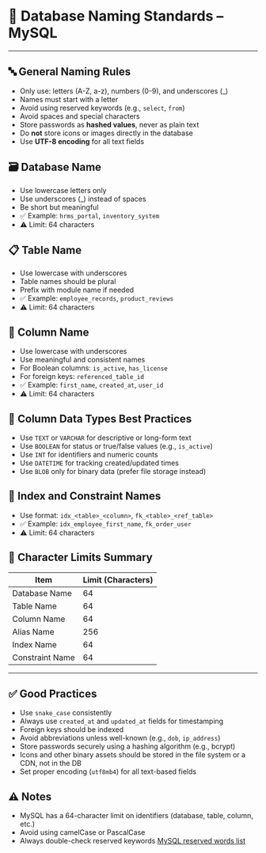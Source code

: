 # 📘 **Database Naming Standards – MySQL**

---

## 🔤 **General Naming Rules**
- Only use: letters (A-Z, a-z), numbers (0-9), and underscores (_)
- Names must start with a letter
- Avoid using reserved keywords (e.g., `select`, `from`)
- Avoid spaces and special characters
- Store passwords as **hashed values**, never as plain text
- Do **not** store icons or images directly in the database
- Use **UTF-8 encoding** for all text fields

## 🗃️ **Database Name**
- Use lowercase letters only
- Use underscores (_) instead of spaces
- Be short but meaningful
- ✅ Example: `hrms_portal`, `inventory_system`
- ⚠️ Limit: 64 characters

## 📋 **Table Name**
- Use lowercase with underscores
- Table names should be plural
- Prefix with module name if needed
- ✅ Example: `employee_records`, `product_reviews`
- ⚠️ Limit: 64 characters

## 📑 **Column Name**
- Use lowercase with underscores
- Use meaningful and consistent names
- For Boolean columns: `is_active`, `has_license`
- For foreign keys: `referenced_table_id`
- ✅ Example: `first_name`, `created_at`, `user_id`
- ⚠️ Limit: 64 characters

## 🧱 **Column Data Types Best Practices**
- Use `TEXT` or `VARCHAR` for descriptive or long-form text
- Use `BOOLEAN` for status or true/false values (e.g., `is_active`)
- Use `INT` for identifiers and numeric counts
- Use `DATETIME` for tracking created/updated times
- Use `BLOB` only for binary data (prefer file storage instead)

## 📌 **Index and Constraint Names**
- Use format: `idx_<table>_<column>`, `fk_<table>_<ref_table>`
- ✅ Example: `idx_employee_first_name`, `fk_order_user`
- ⚠️ Limit: 64 characters

## 📏 **Character Limits Summary**

| Item               | Limit (Characters) |
|--------------------|--------------------|
| Database Name      | 64                 |
| Table Name         | 64                 |
| Column Name        | 64                 |
| Alias Name         | 256                |
| Index Name         | 64                 |
| Constraint Name    | 64                 |

---

## ✅ **Good Practices**
- Use `snake_case` consistently
- Always use `created_at` and `updated_at` fields for timestamping
- Foreign keys should be indexed
- Avoid abbreviations unless well-known (e.g., `dob`, `ip_address`)
- Store passwords securely using a hashing algorithm (e.g., bcrypt)
- Icons and other binary assets should be stored in the file system or a CDN, not in the DB
- Set proper encoding (`utf8mb4`) for all text-based fields

## ⚠️ **Notes**
- MySQL has a 64-character limit on identifiers (database, table, column, etc.)
- Avoid using camelCase or PascalCase
- Always double-check reserved keywords [MySQL reserved words list](https://dev.mysql.com/doc/refman/8.0/en/keywords.html)
